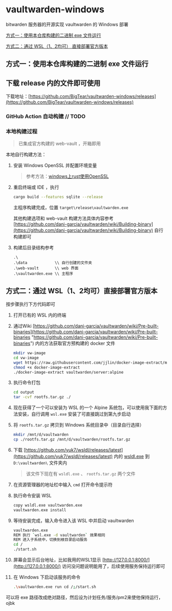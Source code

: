 # vaultwarden-windows

bitwarden 服务器的开源实现 vaultwarden 的 Windows 部署

[方式一：使用本仓库构建的二进制 exe 文件运行](#方式一使用本仓库构建的二进制-exe-文件运行)

[方式二：通过 WSL（1、2均可） 直接部署官方版本](#方式二通过-wsl12均可直接部署官方版本)


## 方式一：使用本仓库构建的二进制 exe 文件运行

## 下载 release 内的文件即可使用
下载地址：[https://github.com/BigTear/vaultwarden-windows/releases](https://github.com/BigTear/vaultwarden-windows/releases)

### GitHub Action 自动构建 // TODO

### 本地构建过程


> 已集成官方构建的 web-vault ，开箱即用

本地自行构建方法：

1. 安装 Windows OpenSSL 并配置环境变量
   > 参考方法：[windows上rust使用OpenSSL](https://blog.csdn.net/qq_44639125/article/details/124202994)

2. 重启终端或 IDE ，执行
   
   ```bash
   cargo build --features sqlite --release
   ```
   
   主程序构建完成，位置 `target\release\vaultwarden.exe`

   其他构建选项和 web-vault 构建方法具体内容参考 [https://github.com/dani-garcia/vaultwarden/wiki/Building-binary](https://github.com/dani-garcia/vaultwarden/wiki/Building-binary) 自行构建即可

3. 构建后目录结构参考

   ```
   .\
   .\data            \\ 自行创建的文件夹
   .\web-vault       \\ web 界面
   .\vaultwarden.exe \\ 主程序
   ```


## 方式二：通过 WSL（1、2均可）直接部署官方版本

按步骤执行下方代码即可

1. 打开已有的 WSL 内的终端
2. 通过Wiki [https://github.com/dani-garcia/vaultwarden/wiki/Pre-built-binaries](https://github.com/dani-garcia/vaultwarden/wiki/Pre-built-binaries "https://github.com/dani-garcia/vaultwarden/wiki/Pre-built-binaries") 内的方法获取官方预构建的 docker 文件

   ```bash
   mkdir vw-image
   cd vw-image
   wget https://raw.githubusercontent.com/jjlin/docker-image-extract/main/docker-image-extract
   chmod +x docker-image-extract
   ./docker-image-extract vaultwarden/server:alpine
   ```
3. 执行命令打包

   ```bash
   cd output
   tar -cvf rootfs.tar.gz ./
   ```
4. 现在获得了一个可以安装为 WSL 的一个 Alpine 系统包，可以使用我下面的方法安装，自行调用 `wsl.exe` 安装了可直接跳过到第九步启动
5. 将 `rootfs.tar.gz` 拷贝到 Windows 系统目录中（目录自行选择）

   ```bash
   mkdir /mnt/d/vaultwarden
   cp ./rootfs.tar.gz /mnt/d/vaultwarden/rootfs.tar.gz
   ```
6. 下载 [https://github.com/yuk7/wsldl/releases/latest](https://github.com/yuk7/wsldl/releases/latest) 内的 [wsldl.exe](https://github.com/yuk7/wsldl/releases/download/22020900/wsldl.exe) 到 `D:\vaultwarden\` 文件夹内

   > 该文件下现在有 `wsldl.exe` 、 `rootfs.tar.gz` 两个文件
   >
7. 在资源管理器的地址栏中输入 `cmd` 打开命令提示符
8. 执行命令安装 WSL

   ```bash
   copy wsldl.exe vaultwarden.exe
   vaultwarden.exe install
   ```
9. 等待安装完成，输入命令进入该 WSL 中并启动 vaultwarden

   ```bash
   vaultwarden.exe
   REM 执行 `wsl.exe -d vaultwarden` 效果相同
   REM 进入子系统中，切换到根目录启动服务
   cd /
   ./start.sh
   ```
10. 屏幕会显示后台地址，比如我用的WSL1显示 [http://127.0.0.1:8000/](http://127.0.0.1:8000/) 访问没问题说明能用了，后续使用服务保持运行即可
11. 在 Windows 下启动该服务的命令

    ```bash
    .\vaultwarden.exe run cd /;/start.sh
    ```

可以将 exe 路径改成绝对路径，然后设为计划任务/服务/pm2来使他保持运行，ojbk